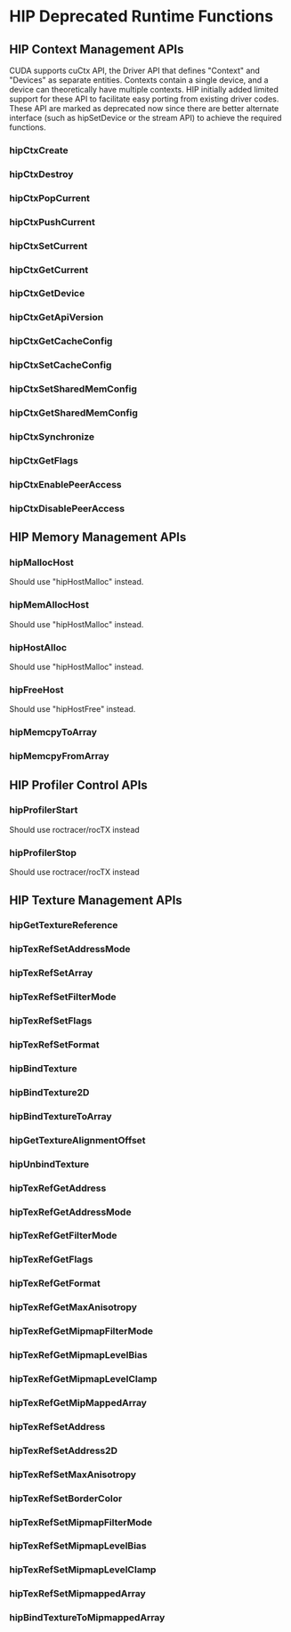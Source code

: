 # HIP Deprecated Runtime Functions


## HIP Context Management APIs

CUDA supports cuCtx API, the Driver API that defines "Context" and "Devices" as separate entities. Contexts contain a single device, and a device can theoretically have multiple contexts. HIP initially added limited support for these API to facilitate easy porting from existing driver codes. These API are marked as deprecated now since there are better alternate interface (such as hipSetDevice or the stream API) to achieve the required functions.
### hipCtxCreate
### hipCtxDestroy
### hipCtxPopCurrent
### hipCtxPushCurrent
### hipCtxSetCurrent
### hipCtxGetCurrent
### hipCtxGetDevice
### hipCtxGetApiVersion
### hipCtxGetCacheConfig
### hipCtxSetCacheConfig
### hipCtxSetSharedMemConfig
### hipCtxGetSharedMemConfig
### hipCtxSynchronize
### hipCtxGetFlags
### hipCtxEnablePeerAccess
### hipCtxDisablePeerAccess


## HIP Memory Management APIs

### hipMallocHost
Should use "hipHostMalloc" instead.

### hipMemAllocHost
Should use "hipHostMalloc" instead.

### hipHostAlloc
Should use "hipHostMalloc" instead.

### hipFreeHost
Should use "hipHostFree" instead.

### hipMemcpyToArray
### hipMemcpyFromArray


## HIP Profiler Control APIs

### hipProfilerStart
Should use roctracer/rocTX instead

### hipProfilerStop
Should use roctracer/rocTX instead


## HIP Texture Management APIs

### hipGetTextureReference
### hipTexRefSetAddressMode
### hipTexRefSetArray
### hipTexRefSetFilterMode
### hipTexRefSetFlags
### hipTexRefSetFormat
### hipBindTexture
### hipBindTexture2D
### hipBindTextureToArray
### hipGetTextureAlignmentOffset
### hipUnbindTexture
### hipTexRefGetAddress
### hipTexRefGetAddressMode
### hipTexRefGetFilterMode
### hipTexRefGetFlags
### hipTexRefGetFormat
### hipTexRefGetMaxAnisotropy
### hipTexRefGetMipmapFilterMode
### hipTexRefGetMipmapLevelBias
### hipTexRefGetMipmapLevelClamp
### hipTexRefGetMipMappedArray
### hipTexRefSetAddress
### hipTexRefSetAddress2D
### hipTexRefSetMaxAnisotropy
### hipTexRefSetBorderColor
### hipTexRefSetMipmapFilterMode
### hipTexRefSetMipmapLevelBias
### hipTexRefSetMipmapLevelClamp
### hipTexRefSetMipmappedArray
### hipBindTextureToMipmappedArray
